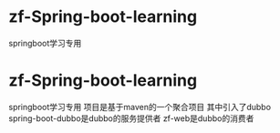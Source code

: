 # zf-Spring-boot-learning
springboot学习专用
# zf-Spring-boot-learning
springboot学习专用
项目是基于maven的一个聚合项目
其中引入了dubbo
spring-boot-dubbo是dubbo的服务提供者
zf-web是dubbo的消费者
